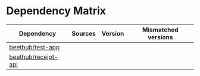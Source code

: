 # Dependency Matrix

Dependency | Sources | Version | Mismatched versions
---------- | ------- | ------- | -------------------
[beethub/test-app](https://github.com/beethub/test-app.git) |  | []() | 
[beethub/receipt-api](https://github.com/beethub/receipt-api.git) |  | []() | 

